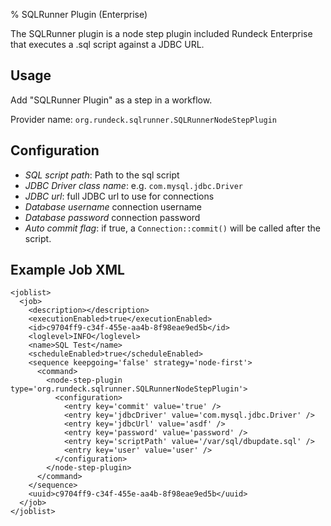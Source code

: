 % SQLRunner Plugin (Enterprise)

The SQLRunner plugin is a node step plugin included Rundeck Enterprise that executes a .sql script against a JDBC URL.

## Usage

Add "SQLRunner Plugin" as a step in a workflow.

Provider name: `org.rundeck.sqlrunner.SQLRunnerNodeStepPlugin`

## Configuration

* *SQL script path*: Path to the sql script
* *JDBC Driver class name*: e.g. `com.mysql.jdbc.Driver`
* *JDBC url*: full JDBC url to use for connections
* *Database username* connection username
* *Database password* connection password
* *Auto commit flag*: if true, a `Connection::commit()` will be called after the script.

## Example Job XML

~~~~~~~~~~~~~~~~~~~~~~~~~~~~~~~~~~~~~~~ {.xml}
<joblist>
  <job>
    <description></description>
    <executionEnabled>true</executionEnabled>
    <id>c9704ff9-c34f-455e-aa4b-8f98eae9ed5b</id>
    <loglevel>INFO</loglevel>
    <name>SQL Test</name>
    <scheduleEnabled>true</scheduleEnabled>
    <sequence keepgoing='false' strategy='node-first'>
      <command>
        <node-step-plugin type='org.rundeck.sqlrunner.SQLRunnerNodeStepPlugin'>
          <configuration>
            <entry key='commit' value='true' />
            <entry key='jdbcDriver' value='com.mysql.jdbc.Driver' />
            <entry key='jdbcUrl' value='asdf' />
            <entry key='password' value='password' />
            <entry key='scriptPath' value='/var/sql/dbupdate.sql' />
            <entry key='user' value='user' />
          </configuration>
        </node-step-plugin>
      </command>
    </sequence>
    <uuid>c9704ff9-c34f-455e-aa4b-8f98eae9ed5b</uuid>
  </job>
</joblist>
~~~~~~~~~~~~~~~~~~~~~~~~~~~~~~~~~~~~~~~
